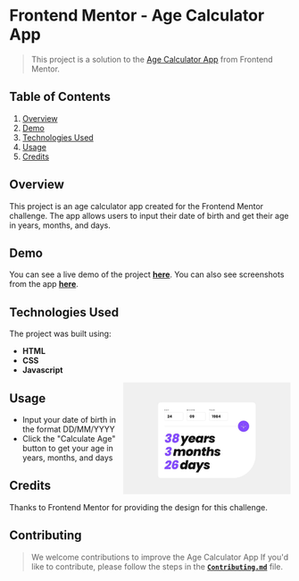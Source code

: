 <!-- documentation start -->

# Frontend Mentor - Age Calculator App
>This project is a solution to the [Age Calculator App](https://www.frontendmentor.io/challenges/age-calculator-app-dF9DFFpj-Q) from Frontend Mentor.

## Table of Contents
1. [Overview](#overview)
2. [Demo](#demo)
3. [Technologies Used](#technologies-used)
4. [Usage](#usage)
5. [Credits](#credits)

## Overview

This project is an age calculator app created for the Frontend Mentor challenge. The app allows users to input their date of birth and get their age in years, months, and days.

## Demo

You can see a live demo of the project [**here**](ify47.github.io/Age-Calculator-App/). You can also see screenshots from the app [**here**](Screenshots.md).

## Technologies Used

The project was built using:
- **HTML**
- **CSS**
- **Javascript**

<img align="right"  width="300" src="design/desktop-completed.jpg"></a>
## Usage
- Input your date of birth in the format DD/MM/YYYY
- Click the "Calculate Age" button to get your age in years, months, and days

## Credits

Thanks to Frontend Mentor for providing the design for this challenge.

## Contributing
>We welcome contributions to improve the Age Calculator App If you'd like to contribute, please follow the steps in the [**`Contributing.md`**](Contributing.md) file.

<!-- documentation end -->